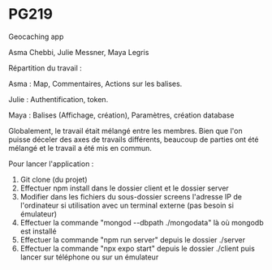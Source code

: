 # PG219
Geocaching app

Asma Chebbi, Julie Messner, Maya Legris

Répartition du travail :

Asma : Map, Commentaires, Actions sur les balises.

Julie : Authentification, token.

Maya : Balises (Affichage, création), Paramètres, création database

Globalement, le travail était mélangé entre les membres. Bien que l'on puisse déceler des axes de travails différents, beaucoup de parties ont été mélangé et le travail a été mis en commun.


Pour lancer l'application :
  1) Git clone (du projet)
  2) Effectuer npm install dans le dossier client et le dossier server
  3) Modifier dans les fichiers du sous-dossier screens l'adresse IP de l'ordinateur si utilisation avec un terminal externe (pas besoin si émulateur)
  4) Effectuer la commande "mongod --dbpath ./mongodata" là où mongodb est installé
  5) Effectuer la commande "npm run server" depuis le dossier ./server
  6) Effectuer la commande "npx expo start" depuis le dossier ./client puis lancer sur téléphone ou sur un émulateur
